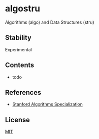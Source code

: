 # algostru

Algorithms (algo) and Data Structures (stru)

## Stability

Experimental

## Contents

- todo

## References

- [Stanford Algorithms Specialization](https://www.coursera.org/specializations/algorithms)

## License

[MIT](LICENSE)
